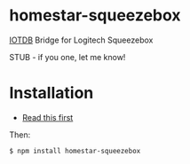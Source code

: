 # homestar-squeezebox
[IOTDB](https://github.com/dpjanes/node-iotdb) Bridge for Logitech Squeezebox

STUB - if you one, let me know!
# Installation

* [Read this first](https://github.com/dpjanes/node-iotdb/blob/master/docs/install.md)

Then:

    $ npm install homestar-squeezebox

